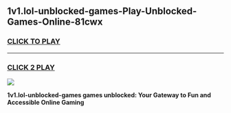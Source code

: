 
## 1v1.lol-unblocked-games-Play-Unblocked-Games-Online-81cwx
<h3>
<a href="https://premium76.site?title=1v1.lol-unblocked-games&ref=25A">CLICK TO PLAY</a></h3>
<hr>

<h3>
<a href="https://premium76.site?title=1v1.lol-unblocked-games&ref=25A">CLICK 2 PLAY</a>
  
</h3>

<a href="https://premium76.site?title=1v1.lol-unblocked-games&ref=25A"><img src="https://clearcache.store/games.png"></a>


**1v1.lol-unblocked-games games unblocked: Your Gateway to Fun and Accessible Online Gaming**
